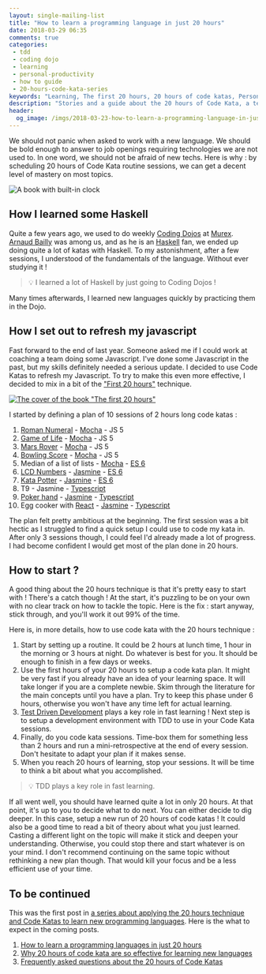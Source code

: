 ```yaml
---
layout: single-mailing-list
title: "How to learn a programming language in just 20 hours"
date: 2018-03-29 06:35
comments: true
categories:
 - tdd
 - coding dojo
 - learning
 - personal-productivity
 - how to guide
 - 20-hours-code-kata-series
keywords: "Learning, The first 20 hours, 20 hours of code katas, Personal Productivity, Coding Dojo, Code Kata, TDD, Test Driven Development"
description: "Stories and a guide about the 20 hours of Code Kata, a technique that allowed me to learn new programming languages very fast"
header:
  og_image: /imgs/2018-03-23-how-to-learn-a-programming-language-in-just-20-hours/timed-book.jpg
---
```

We should not panic when asked to work with a new language. We should be bold enough to answer to job openings requiring technologies we are not used to. In one word, we should not be afraid of new techs. Here is why : by scheduling 20 hours of Code Kata routine sessions, we can get a decent level of mastery on most topics.

![A book with built-in clock]({{site.url}}{{site.baseurl}}/imgs/2018-03-23-how-to-learn-a-programming-language-in-just-20-hours/timed-book.jpg)

## How I learned some Haskell

Quite a few years ago, we used to do weekly [Coding Dojos](http://codingdojo.org/) at [Murex](https://www.murex.com/). [Arnaud Bailly](https://twitter.com/dr_c0d3) was among us, and as he is an [Haskell](https://www.haskell.org/) fan, we ended up doing quite a lot of katas with Haskell. To my astonishment, after a few sessions, I understood of the fundamentals of the language. Without ever studying it !

> 💡 I learned a lot of Haskell by just going to Coding Dojos !

Many times afterwards, I learned new languages quickly by practicing them in the Dojo.

## How I set out to refresh my javascript

Fast forward to the end of last year. Someone asked me if I could work at coaching a team doing some Javascript. I've done some Javascript in the past, but my skills definitely needed a serious update. I decided to use Code Katas to refresh my Javascript. To try to make this even more effective, I decided to mix in a bit of the ["First 20 hours"](https://www.amazon.com/First-20-Hours-Learn-Anything/dp/1591846943/ref=sr_1_2?ie=UTF8&qid=1521785371&sr=8-2&keywords=the+first+20+hours) technique.

[![The cover of the book "The first 20 hours"]({{site.url}}{{site.baseurl}}/imgs/2018-03-23-how-to-learn-a-programming-language-in-just-20-hours/the-first-20-hours.jpg)](https://www.amazon.com/First-20-Hours-Learn-Anything/dp/1591846943/ref=sr_1_2?ie=UTF8&qid=1521785371&sr=8-2&keywords=the+first+20+hours)

I started by defining a plan of 10 sessions of 2 hours long code katas :

1.  [Roman Numeral](http://codingdojo.org/kata/RomanNumerals/) - [Mocha](https://mochajs.org/) - JS 5
2.  [Game of Life](http://codingdojo.org/kata/GameOfLife/) - [Mocha](https://mochajs.org/) - JS 5
3.  [Mars Rover](http://kata-log.rocks/mars-rover-kata) - [Mocha](https://mochajs.org/) - JS 5
4.  [Bowling Score](http://codingdojo.org/kata/Bowling/) - [Mocha](https://mochajs.org/) - JS 5
5.  Median of a list of lists - [Mocha](https://mochajs.org/) - [ES 6](http://es6-features.org/)
6.  [LCD Numbers](http://codingdojo.org/kata/NumberToLCD/) - [Jasmine](https://jasmine.github.io/) - [ES 6](http://es6-features.org/)
7.  [Kata Potter](http://codingdojo.org/kata/Potter/) - [Jasmine](https://jasmine.github.io/) - [ES 6](http://es6-features.org/)
8.  T9 - Jasmine - [Typescript](http://www.typescriptlang.org/)
9.  [Poker hand](http://codingdojo.org/kata/PokerHands/) - [Jasmine](https://jasmine.github.io/) - [Typescript](http://www.typescriptlang.org/)
10. Egg cooker with [React](https://reactjs.org/) - [Jasmine](https://jasmine.github.io/) - [Typescript](http://www.typescriptlang.org/)

The plan felt pretty ambitious at the beginning. The first session was a bit hectic as I struggled to find a quick setup I could use to code my kata in. After only 3 sessions though, I could feel I'd already made a lot of progress. I had become confident I would get most of the plan done in 20 hours.

## How to start ?

A good thing about the 20 hours technique is that it's pretty easy to start with ! There's a catch though ! At the start, it's puzzling to be on your own with no clear track on how to tackle the topic. Here is the fix : start anyway, stick through, and you'll work it out 99% of the time.

Here is, in more details, how to use code kata with the 20 hours technique :

1.  Start by setting up a routine. It could be 2 hours at lunch time, 1 hour in the morning or 3 hours at night. Do whatever is best for you. It should be enough to finish in a few days or weeks.
2.  Use the first hours of your 20 hours to setup a code kata plan. It might be very fast if you already have an idea of your learning space. It will take longer if you are a complete newbie. Skim through the literature for the main concepts until you have a plan. Try to keep this phase under 6 hours, otherwise you won't have any time left for actual learning.
3.  [Test Driven Development](https://en.wikipedia.org/wiki/Test-driven_development) plays a key role in fast learning ! Next step is to setup a development environment with TDD to use in your Code Kata sessions.
4.  Finally, do you code kata sessions. Time-box them for something less than 2 hours and run a mini-retrospective at the end of every session. Don't hesitate to adapt your plan if it makes sense.
5.  When you reach 20 hours of learning, stop your sessions. It will be time to think a bit about what you accomplished.

> 💡 TDD plays a key role in fast learning.

If all went well, you should have learned quite a lot in only 20 hours. At that point, it's up to you to decide what to do next. You can either decide to dig deeper. In this case, setup a new run of 20 hours of code katas ! It could also be a good time to read a bit of theory about what you just learned. Casting a different light on the topic will make it stick and deepen your understanding. Otherwise, you could stop there and start whatever is on your mind. I don't recommend continuing on the same topic without rethinking a new plan though. That would kill your focus and be a less efficient use of your time.

## To be continued

This was the first post in [a series about applying the 20 hours technique and Code Katas to learn new programming languages]({{site.baseurl}}/categories/#20-hours-code-kata-series). Here is the what to expect in the coming posts.

1.  [How to learn a programming languages in just 20 hours](/how-to-learn-a-programming-language-in-just-20-hours/)
2.  [Why 20 hours of code kata are so effective for learning new languages](/why-20-hours-of-code-kata-are-so-effective-for-learning-new-languages/)
3.  [Frequently asked questions about the 20 hours of Code Katas](/frequently-asked-questions-about-the-20-hours-of-code-katas/)
